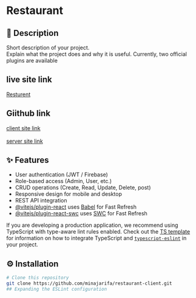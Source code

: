 # Restaurant

## 📖 Description

Short description of your project.  
Explain what the project does and why it is useful.
Currently, two official plugins are available


## live site link

[Resturent]()





## Giithub link

[client site link](https://github.com/minajarifa/restaurant-client) <br></br>
[server site link](https://github.com/minajarifa/restaurant-server)

## ✨ Features

- User authentication (JWT / Firebase)
- Role-based access (Admin, User, etc.)
- CRUD operations (Create, Read, Update, Delete, post)
- Responsive design for mobile and desktop
- REST API integration
- [@vitejs/plugin-react](https://github.com/vitejs/vite-plugin-react/blob/main/packages/plugin-react) uses [Babel](https://babeljs.io/) for Fast Refresh
- [@vitejs/plugin-react-swc](https://github.com/vitejs/vite-plugin-react/blob/main/packages/plugin-react-swc) uses [SWC](https://swc.rs/) for Fast Refresh


If you are developing a production application, we recommend using TypeScript with type-aware lint rules enabled. Check out the [TS template](https://github.com/vitejs/vite/tree/main/packages/create-vite/template-react-ts) for information on how to integrate TypeScript and [`typescript-eslint`](https://typescript-eslint.io) in your project.



## ⚙️ Installation

```bash
# Clone this repository
git clone https://github.com/minajarifa/restaurant-client.git
## Expanding the ESLint configuration
